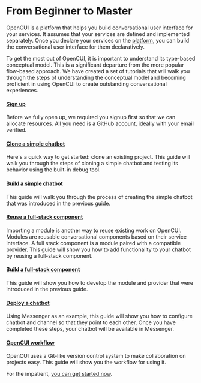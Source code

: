 # From Beginner to Master
OpenCUI is a platform that helps you build conversational user interface for your services. It assumes that your services are defined and implemented separately. Once you declare your services on the [platform](https://build.opencui.io), you can build the conversational user interface for them declaratively.

To get the most out of OpenCUI, it is important to understand its type-based conceptual model. This is a significant departure from the more popular flow-based approach. We have created a set of tutorials that will walk you through the steps of understanding the conceptual model and becoming proficient in using OpenCUI to create outstanding conversational experiences.

#### [Sign up](signingup.md)
Before we fully open up, we required you signup first so that we can allocate resources. All you need is a GitHub account, ideally with your email verified. 


#### [Clone a simple chatbot](start-with-clone.md)
Here's a quick way to get started: clone an existing project. This guide will walk you through the steps of cloning a simple chatbot and testing its behavior using the built-in debug tool.

#### [Build a simple chatbot](pingpong.md)
This guide will walk you through the process of creating the simple chatbot that was introduced in the previous guide.

#### [Reuse a full-stack component](use-hours.md)
Importing a module is another way to reuse existing work on OpenCUI. Modules are reusable conversational components based on their service interface. A full stack component is a module paired with a compatible provider. This guide will show you how to add functionality to your chatbot by reusing a full-stack component.

#### [Build a full-stack component](build-service.md)
This guide will show you how to develop the module and provider that were introduced in the previous guide.

#### [Deploy a chatbot](quickstart-channel.md)
Using Messenger as an example, this guide will show you how to configure chatbot and channel so that they point to each other. Once you have completed these steps, your chatbot will be available in Messenger.

#### [OpenCUI workflow](opencui-flow.md)
OpenCUI uses a Git-like version control system to make collaboration on projects easy. This guide will show you the workflow for using it.

For the impatient, [you can get started now](https://build.opencui.io).
